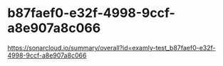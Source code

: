# b87faef0-e32f-4998-9ccf-a8e907a8c066
https://sonarcloud.io/summary/overall?id=examly-test_b87faef0-e32f-4998-9ccf-a8e907a8c066
